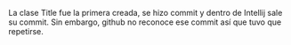 La clase Title fue la primera creada, se hizo commit y dentro de Intellij sale su commit. Sin embargo, github no reconoce ese commit así que tuvo que repetirse.
